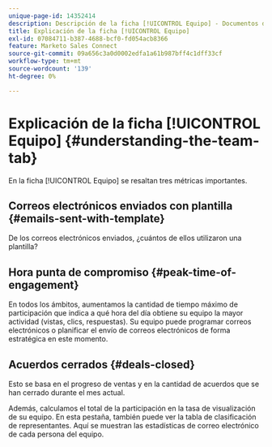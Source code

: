 ```yaml
---
unique-page-id: 14352414
description: Descripción de la ficha [!UICONTROL Equipo] - Documentos de Marketo - Documentación del producto
title: Explicación de la ficha [!UICONTROL Equipo]
exl-id: 07084711-b387-4688-bcf0-fd054acb8366
feature: Marketo Sales Connect
source-git-commit: 09a656c3a0d0002edfa1a61b987bff4c1dff33cf
workflow-type: tm+mt
source-wordcount: '139'
ht-degree: 0%

---
```


# Explicación de la ficha [!UICONTROL Equipo] {#understanding-the-team-tab}

En la ficha [!UICONTROL Equipo] se resaltan tres métricas importantes.

## Correos electrónicos enviados con plantilla {#emails-sent-with-template}

De los correos electrónicos enviados, ¿cuántos de ellos utilizaron una plantilla?

## Hora punta de compromiso {#peak-time-of-engagement}

En todos los ámbitos, aumentamos la cantidad de tiempo máximo de participación que indica a qué hora del día obtiene su equipo la mayor actividad (vistas, clics, respuestas). Su equipo puede programar correos electrónicos o planificar el envío de correos electrónicos de forma estratégica en este momento.

## Acuerdos cerrados {#deals-closed}

Esto se basa en el progreso de ventas y en la cantidad de acuerdos que se han cerrado durante el mes actual.

Además, calculamos el total de la participación en la tasa de visualización de su equipo. En esta pestaña, también puede ver la tabla de clasificación de representantes. Aquí se muestran las estadísticas de correo electrónico de cada persona del equipo.
